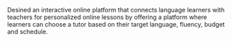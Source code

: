 Desined an interactive online platform that connects language learners with teachers for personalized online lessons by offering a platform where learners can choose a
tutor based on their target language, fluency, budget and schedule.
